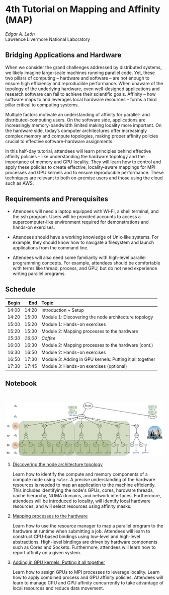 # 4th Tutorial on Mapping and Affinity (MAP)

*Edgar A. León*<br>
Lawrence Livermore National Laboratory

## Bridging Applications and Hardware

When we consider the grand challenges addressed by distributed
systems, we likely imagine large-scale machines running parallel
code. Yet, these two pillars of computing – hardware and software –
are not enough to ensure high efficiency and reproducible
performance. When unaware of the topology of the underlying hardware,
even well-designed applications and research software can fail to
achieve their scientific goals. Affinity – how software maps to and
leverages local hardware resources – forms a third pillar critical to
computing systems. 

Multiple factors motivate an understanding of affinity for parallel-
and distributed-computing users. On the software side, applications
are increasingly memory-bandwidth limited making locality more
important. On the hardware side, today’s computer architectures offer
increasingly complex memory and compute topologies, making proper
affinity policies crucial to effective software-hardware assignments.

In this half-day tutorial, attendees will learn principles behind
effective affinity policies – like understanding the hardware topology
and the importance of memory and GPU locality. They will learn how to
control and apply these policies to create effective, locality-aware
mappings for MPI processes and GPU kernels and to ensure reproducible
performance. These techniques are relevant to both on-premise users
and those using the cloud such as AWS.  


## Requirements and Prerequisites

* Attendees will need a laptop equipped with Wi-Fi, a shell terminal,
  and the ssh program. Users will be provided accounts
  to access a supercomputer-like environment required for
  demonstrations and hands-on exercises.
  
* Attendees should have a working knowledge of Unix-like systems. For
  example, they should know how to navigate a filesystem and launch
  applications from the command line.
  
* Attendees will also need some familiarity with high-level parallel
  programming concepts. For example, attendees should be comfortable
  with terms like thread, process, and GPU, but do not need experience
  writing parallel programs.


## Schedule

<center>

| Begin | End | Topic |
|-:|-:|:-|
| 14:00 | 14:20 | Introduction + Setup |
| 14:20 | 15:00 | Module 1: Discovering the node architecture topology|
| 15:00 | 15:20 | Module 1: Hands-on exercises |
| 15:20 | 15:30 | Module 2: Mapping processes to the hardware |
| *15:30* | *16:00* | *Coffee* |
| 16:00 | 16:30 | Module 2: Mapping processes to the hardware (cont.)|
| 16:30 | 16:50 | Module 2: Hands-on exercises |
| 16:50 | 17:30 | Module 3: Adding in GPU kernels: Putting it all together | 
| 17:30 | 17:45 | Module 3: Hands-on exercises (optional)|

</center>

<!--
## AWS Cluster

Accounts: `user5`, `user6`, ..., `user35`

Password: 

```
ssh user5@

source /home/tutorial/scripts/user-env.sh

srun -N1 -n1 mpi
```
-->

## Notebook 

<br>
<p align="center">
   <img src="../figures/sierra.png" width="750"/>
</p>


1. [Discovering the node architecture topology](module1.md)

   Learn how to identify the compute and memory components of a
   compute node using `hwloc`. A precise understanding of the hardware
   resources is needed to map an application to the machine
   efficiently. This includes identifying the node's GPUs, cores,
   hardware threads, cache hierarchy, NUMA domains, and network
   interfaces. Furthermore, attendees will be introduced to locality,
   will identify local hardware resources, and will select resources
   using affinity masks.  

2. [Mapping processes to the hardware](module2.md)

   Learn how to use the resource manager to map a parallel
   program to the
   hardware at runtime when submitting a job. Attendees will learn to
   construct CPU-based bindings using low-level and high-level
   abstractions. High-level bindings are driven by hardware components
   such as Cores and Sockets. Furthermore, attendees will learn how to
   report affinity on a given system. 

3. [Adding in GPU kernels: Putting it all together](module3.md) 

   Learn how to assign GPUs to MPI processes to leverage
   locality. Learn how to apply combined process and GPU
   affinity policies. Attendees will learn to
   manage CPU and GPU affinity concurrently to take advantage of local
   resources and reduce data movement.



